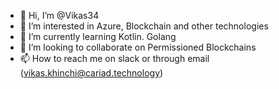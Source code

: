 - 👋 Hi, I’m @Vikas34
- 👀 I’m interested in Azure, Blockchain and other technologies
- 🌱 I’m currently learning Kotlin. Golang
- 💞️ I’m looking to collaborate on Permissioned Blockchains
- 📫 How to reach me on slack or through email (vikas.khinchi@cariad.technology)

<!---
Vikas34/Vikas34 is a ✨ special ✨ repository because its `README.md` (this file) appears on your GitHub profile.
You can click the Preview link to take a look at your changes.
--->

